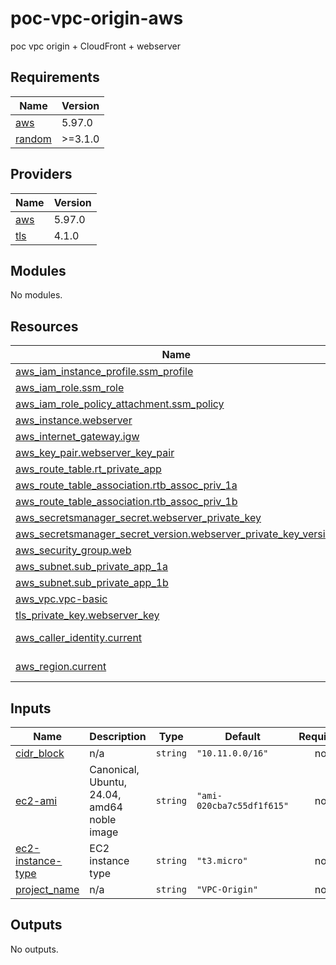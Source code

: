 # poc-vpc-origin-aws
poc vpc origin + CloudFront + webserver

<!-- BEGIN_TF_DOCS -->
## Requirements

| Name | Version |
|------|---------|
| <a name="requirement_aws"></a> [aws](#requirement\_aws) | 5.97.0 |
| <a name="requirement_random"></a> [random](#requirement\_random) | >=3.1.0 |

## Providers

| Name | Version |
|------|---------|
| <a name="provider_aws"></a> [aws](#provider\_aws) | 5.97.0 |
| <a name="provider_tls"></a> [tls](#provider\_tls) | 4.1.0 |

## Modules

No modules.

## Resources

| Name | Type |
|------|------|
| [aws_iam_instance_profile.ssm_profile](https://registry.terraform.io/providers/hashicorp/aws/5.97.0/docs/resources/iam_instance_profile) | resource |
| [aws_iam_role.ssm_role](https://registry.terraform.io/providers/hashicorp/aws/5.97.0/docs/resources/iam_role) | resource |
| [aws_iam_role_policy_attachment.ssm_policy](https://registry.terraform.io/providers/hashicorp/aws/5.97.0/docs/resources/iam_role_policy_attachment) | resource |
| [aws_instance.webserver](https://registry.terraform.io/providers/hashicorp/aws/5.97.0/docs/resources/instance) | resource |
| [aws_internet_gateway.igw](https://registry.terraform.io/providers/hashicorp/aws/5.97.0/docs/resources/internet_gateway) | resource |
| [aws_key_pair.webserver_key_pair](https://registry.terraform.io/providers/hashicorp/aws/5.97.0/docs/resources/key_pair) | resource |
| [aws_route_table.rt_private_app](https://registry.terraform.io/providers/hashicorp/aws/5.97.0/docs/resources/route_table) | resource |
| [aws_route_table_association.rtb_assoc_priv_1a](https://registry.terraform.io/providers/hashicorp/aws/5.97.0/docs/resources/route_table_association) | resource |
| [aws_route_table_association.rtb_assoc_priv_1b](https://registry.terraform.io/providers/hashicorp/aws/5.97.0/docs/resources/route_table_association) | resource |
| [aws_secretsmanager_secret.webserver_private_key](https://registry.terraform.io/providers/hashicorp/aws/5.97.0/docs/resources/secretsmanager_secret) | resource |
| [aws_secretsmanager_secret_version.webserver_private_key_version](https://registry.terraform.io/providers/hashicorp/aws/5.97.0/docs/resources/secretsmanager_secret_version) | resource |
| [aws_security_group.web](https://registry.terraform.io/providers/hashicorp/aws/5.97.0/docs/resources/security_group) | resource |
| [aws_subnet.sub_private_app_1a](https://registry.terraform.io/providers/hashicorp/aws/5.97.0/docs/resources/subnet) | resource |
| [aws_subnet.sub_private_app_1b](https://registry.terraform.io/providers/hashicorp/aws/5.97.0/docs/resources/subnet) | resource |
| [aws_vpc.vpc-basic](https://registry.terraform.io/providers/hashicorp/aws/5.97.0/docs/resources/vpc) | resource |
| [tls_private_key.webserver_key](https://registry.terraform.io/providers/hashicorp/tls/latest/docs/resources/private_key) | resource |
| [aws_caller_identity.current](https://registry.terraform.io/providers/hashicorp/aws/5.97.0/docs/data-sources/caller_identity) | data source |
| [aws_region.current](https://registry.terraform.io/providers/hashicorp/aws/5.97.0/docs/data-sources/region) | data source |

## Inputs

| Name | Description | Type | Default | Required |
|------|-------------|------|---------|:--------:|
| <a name="input_cidr_block"></a> [cidr\_block](#input\_cidr\_block) | n/a | `string` | `"10.11.0.0/16"` | no |
| <a name="input_ec2-ami"></a> [ec2-ami](#input\_ec2-ami) | Canonical, Ubuntu, 24.04, amd64 noble image | `string` | `"ami-020cba7c55df1f615"` | no |
| <a name="input_ec2-instance-type"></a> [ec2-instance-type](#input\_ec2-instance-type) | EC2 instance type | `string` | `"t3.micro"` | no |
| <a name="input_project_name"></a> [project\_name](#input\_project\_name) | n/a | `string` | `"VPC-Origin"` | no |

## Outputs

No outputs.
<!-- END_TF_DOCS -->